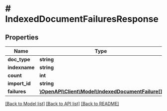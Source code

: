 # # IndexedDocumentFailuresResponse

## Properties

Name | Type | Description | Notes
------------ | ------------- | ------------- | -------------
**doc_type** | **string** |  | [optional]
**indexname** | **string** |  |
**count** | **int** |  |
**import_id** | **string** |  | [optional]
**failures** | [**\OpenAPI\Client\Model\IndexedDocumentFailure[]**](IndexedDocumentFailure.md) |  |

[[Back to Model list]](../../README.md#models) [[Back to API list]](../../README.md#endpoints) [[Back to README]](../../README.md)
